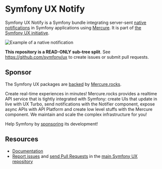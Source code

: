 # Symfony UX Notify

Symfony UX Notify is a Symfony bundle integrating server-sent
[native notifications](https://developer.mozilla.org/en-US/docs/Web/API/Notifications_API/Using_the_Notifications_API)
in Symfony applications using [Mercure](https://mercure.rocks/).
It is part of [the Symfony UX initiative](https://symfony.com/ux).

![Example of a native notification](https://github.com/symfony/ux/blob/2.x/doc/native-notification-example.png?raw=true)

**This repository is a READ-ONLY sub-tree split**. See
https://github.com/symfony/ux to create issues or submit pull requests.

## Sponsor

The Symfony UX packages are [backed][1] by [Mercure.rocks][2].

Create real-time experiences in minutes! Mercure.rocks provides a realtime API service
that is tightly integrated with Symfony: create UIs that update in live with UX Turbo,
send notifications with the Notifier component, expose async APIs with API Platform and
create low level stuffs with the Mercure component. We maintain and scale the complex
infrastructure for you!

Help Symfony by [sponsoring][3] its development!

## Resources

-   [Documentation](https://symfony.com/bundles/ux-notify/current/index.html)
-   [Report issues](https://github.com/symfony/ux/issues) and
    [send Pull Requests](https://github.com/symfony/ux/pulls)
    in the [main Symfony UX repository](https://github.com/symfony/ux)

[1]: https://symfony.com/backers
[2]: https://mercure.rocks
[3]: https://symfony.com/sponsor

